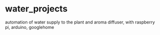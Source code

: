 # water_projects
automation of water supply to the plant and aroma diffuser, with raspberry pi, arduino, googlehome
